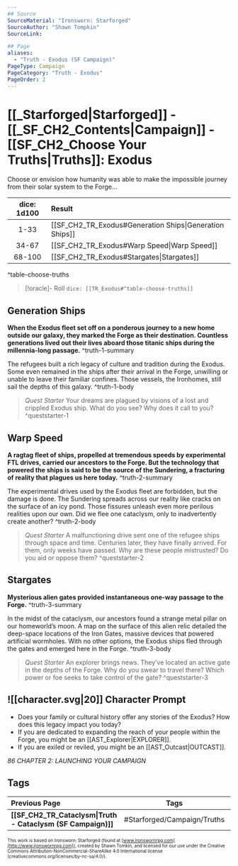 ```yaml
---
## Source
SourceMaterial: "Ironsworn: Starforged"
SourceAuthor: "Shawn Tompkin"
SourceLink: 

## Page
aliases:
  - "Truth - Exodus (SF Campaign)"
PageType: Campaign
PageCategory: "Truth - Exodus"
PageOrder: 2
---
```

# [[_Starforged|Starforged]] - [[_SF_CH2_Contents|Campaign]] - [[SF_CH2_Choose Your Truths|Truths]]: Exodus
Choose or envision how humanity was able to make the impossible journey from their solar system to the Forge...

| dice: 1d100 | Result |
|:---:|:--- |
| 1-33 | [[SF_CH2_TR_Exodus#Generation Ships\|Generation Ships]] |
| 34-67 | [[SF_CH2_TR_Exodus#Warp Speed\|Warp Speed]] |
| 68-100 | [[SF_CH2_TR_Exodus#Stargates\|Stargates]] |
^table-choose-truths

> [!oracle]- Roll
> `dice: [[TR_Exodus#^table-choose-truths]]`

## Generation Ships
**When the Exodus fleet set off on a ponderous journey to a new home outside our galaxy, they marked the Forge as their destination. Countless generations lived out their lives aboard those titanic ships during the millennia-long passage.** ^truth-1-summary
 
The refugees built a rich legacy of culture and tradition during the Exodus. Some even remained in the ships after their arrival in the Forge, unwilling or unable to leave their familiar confines. Those vessels, the Ironhomes, still sail the depths of this galaxy. ^truth-1-body

> _Quest Starter_
> Your dreams are plagued by visions of a lost and crippled Exodus ship. What do you see? Why does it call to you? ^queststarter-1

## Warp Speed
**A ragtag fleet of ships, propelled at tremendous speeds by experimental FTL drives, carried our ancestors to the Forge. But the technology that powered the ships is said to be the source of the Sundering, a fracturing of reality that plagues us here today.** ^truth-2-summary
 
The experimental drives used by the Exodus fleet are forbidden, but the damage is done. The Sundering spreads across our reality like cracks on the surface of an icy pond. Those fissures unleash even more perilous realities upon our own. Did we flee one cataclysm, only to inadvertently create another? ^truth-2-body

> _Quest Starter_
> A malfunctioning drive sent one of the refugee ships through space and time. Centuries later, they have finally arrived. For them, only weeks have passed. Why are these people mistrusted? Do you aid or oppose them? ^queststarter-2

## Stargates
**Mysterious alien gates provided instantaneous one-way passage to the Forge.** ^truth-3-summary
 
In the midst of the cataclysm, our ancestors found a strange metal pillar on our homeworld’s moon. A map on the surface of this alien relic detailed the deep-space locations of the Iron Gates, massive devices that powered artificial wormholes. With no other options, the Exodus ships fled through the gates and emerged here in the Forge. ^truth-3-body

> _Quest Starter_
> An explorer brings news. They’ve located an active gate in the depths of the Forge. Why do you swear to travel there? Which power or foe seeks to take control of the gate? ^queststarter-3

## ![[character.svg|20]] Character Prompt
- Does your family or cultural history offer any stories of the Exodus? How does this legacy impact you today?
- If you are dedicated to expanding the reach of your people within the Forge, you might be an [[AST_Explorer|EXPLORER]].
- If you are exiled or reviled, you might be an [[AST_Outcast|OUTCAST]].

*86 CHAPTER 2: LAUNCHING YOUR CAMPAIGN*

## Tags
| Previous Page | Tags | Next Page |
|:--- |:---:| ---:|
| **[[SF_CH2_TR_Cataclysm\|Truth - Cataclysm (SF Campaign)]]** | #Starforged/Campaign/Truths | **[[SF_CH2_TR_Communities\|Truth - Communities (SF Campaign)]]** |

<font size=-2>This work is based on Ironsworn: Starforged (found at [www.ironswornrpg.com](http://www.ironswornrpg.com)), created by Shawn Tomkin, and licensed for our use under the Creative Commons Attribution-NonCommercial-ShareAlike 4.0 International license  (creativecommons.org/licenses/by-nc-sa/4.0/).</font>